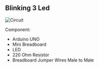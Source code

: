 ## Blinking 3 Led

![Circuit](https://drive.google.com/uc?export=view&id=1lTIZpnlHjXpfbRwUGabak3W5enRTMS4J)

Component:
 - Arduino UNO
 - Mini Breadboard
 - LED
 - 220 Ohm Resistor
 - Breadboard Jumper Wires Male to Male